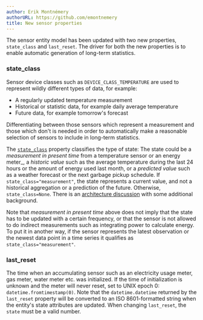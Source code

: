 ```yaml
---
author: Erik Montnémery
authorURL: https://github.com/emontnemery
title: New sensor properties
---
```


The sensor entity model has been updated with two new properties, `state_class` and `last_reset`. The driver for both the new properties is to enable automatic generation of long-term statistics.

### state_class

Sensor device classes such as `DEVICE_CLASS_TEMPERATURE` are used to represent wildly different types of data, for example:

- A regularly updated temperature measurement
- Historical or statistic data, for example daily average temperature
- Future data, for example tomorrow's forecast

Differentiating between those sensors which represent a measurement and those which don't is needed in order to automatically make a reasonable selection of sensors to include in long-term statistics.

The [`state_class`](https://developers.home-assistant.io/docs/core/entity/sensor#properties) property classifies the type of state: The state could be a _measurement in present time_ from a temperature sensor or an energy meter_, a _historic value_ such as the average temperature during the last 24 hours or the amount of energy used last month, or a _predicted value_ such as a weather forecast or the next garbage pickup schedule. If `state_class="measurement"`, the state represents a current value, and not a historical aggregation or a prediction of the future. Otherwise, `state_class=None`. There is an [architecture discussion](https://github.com/home-assistant/architecture/discussions/557) with some additional background.

Note that _measurement in present time_ above does not imply that the state has to be updated with a certain frequency, or that the sensor is not allowed to do indirect measurements such as integrating power to calculate energy. To put it in another way, if the sensor represents the latest observation or the newest data point in a time series it qualifies as `state_class="measurement"`.

### last_reset

The time when an accumulating sensor such as an electricity usage meter, gas meter, water meter etc. was initialized. If the time of initialization is unknown and the meter will never reset, set to UNIX epoch 0: `datetime.fromtimestamp(0)`. Note that the `datetime.datetime` returned by the `last_reset` property will be converted to an ISO 8601-formatted string when the entity's state attributes are updated. When changing `last_reset`, the `state` must be a valid number.